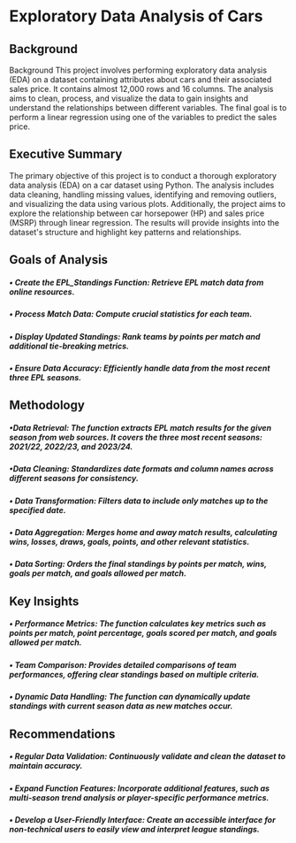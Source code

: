 #  Exploratory Data Analysis of Cars 

## Background
Background
This project involves performing exploratory data analysis (EDA) on a dataset containing attributes about cars and their associated sales price. It contains almost 12,000 rows and 16 columns. The analysis aims to clean, process, and visualize the data to gain insights and understand the relationships between different variables. The final goal is to perform a linear regression using one of the variables to predict the sales price.

## Executive Summary
The primary objective of this project is to conduct a thorough exploratory data analysis (EDA) on a car dataset using Python. The analysis includes data cleaning, handling missing values, identifying and removing outliers, and visualizing the data using various plots. Additionally, the project aims to explore the relationship between car horsepower (HP) and sales price (MSRP) through linear regression. The results will provide insights into the dataset's structure and highlight key patterns and relationships.

## Goals of Analysis
  ##### • Create the EPL_Standings Function: Retrieve EPL match data from online resources.
  ##### • Process Match Data: Compute crucial statistics for each team.
  ##### • Display Updated Standings: Rank teams by points per match and additional tie-breaking metrics.
  ##### • Ensure Data Accuracy: Efficiently handle data from the most recent three EPL seasons.

## Methodology
##### •Data Retrieval: The function extracts EPL match results for the given season from web sources. It covers the three most recent seasons:   2021/22, 2022/23, and 2023/24.
##### •Data Cleaning: Standardizes date formats and column names across different seasons for consistency.
##### • Data Transformation: Filters data to include only matches up to the specified date.
##### • Data Aggregation: Merges home and away match results, calculating wins, losses, draws, goals, points, and other relevant statistics.
##### • Data Sorting: Orders the final standings by points per match, wins, goals per match, and goals allowed per match.

## Key Insights
##### • Performance Metrics: The function calculates key metrics such as points per match, point percentage, goals scored per match, and goals allowed per match.
##### • Team Comparison: Provides detailed comparisons of team performances, offering clear standings based on multiple criteria.
##### • Dynamic Data Handling: The function can dynamically update standings with current season data as new matches occur.


## Recommendations
##### • Regular Data Validation: Continuously validate and clean the dataset to maintain accuracy.
##### • Expand Function Features: Incorporate additional features, such as multi-season trend analysis or player-specific performance metrics.
##### • Develop a User-Friendly Interface: Create an accessible interface for non-technical users to easily view and interpret league standings.
